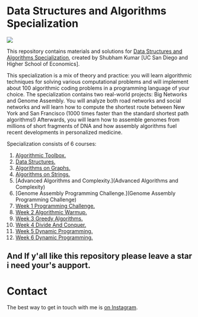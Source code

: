 # Data Structures and Algorithms Specialization

<p>
    <a href="https://www.coursera.org/specializations/data-structures-algorithms">
        <img src="https://d15cw65ipctsrr.cloudfront.net/a4/1bb7d0c35311e5a1806d38aed73fac/logo2.png">
    </a>
</p>

This repository contains materials and solutions for [Data Structures and Algorithms Specialization](https://www.coursera.org/specializations/data-structures-algorithms), created by Shubham Kumar [UC San Diego and Higher School of Economics].

This specialization is a mix of theory and practice: you will learn algorithmic techniques for solving various computational problems and will implement about 100 algorithmic coding problems in a programming language of your choice. The specialization contains two real-world projects: Big Networks and Genome Assembly. You will analyze both road networks and social networks and will learn how to compute the shortest route between New York and San Francisco (1000 times faster than the standard shortest path algorithms!) Afterwards, you will learn how to assemble genomes from millions of short fragments of DNA and how assembly algorithms fuel recent developments in personalized medicine.

Specialization consists of 6 courses:

1. [Algorithmic Toolbox.](algorithmic-toolbox)
2. [Data Structures.](Course2)
3. [Algorithms on Graphs.](AlgorithmsonGraphs)
4. [Algorithms on Strings.](Algorithms_On_Strings)
5. [Advanced Algorithms and Complexity.](Advanced Algorithms and Complexity)
6. [Genome Assembly Programming Challenge.](Genome Assembly Programming Challenge)
7. [Week 1 Programming Challenge.](week1_programming_challenges)
8. [Week 2 Algorithmic Warmup.](week2_algorithmic_warmup)
9. [Week 3 Greedy Algorithms.](week3_greedy_algorithms)
10. [Week 4 Divide And Conquer.](week4_divide_and_conquer)
11. [Week 5 Dynamic Programming.](week5_dynamic_programming1)
12. [Week 6 Dynamic Programming.](week6_dynamic_programming2)


## And If y'all like this repository please leave a star i need your's aupport.
# Contact

The best way to get in touch with me is [on Instagram](https://www.instagram.com/subham.kumar032/).
